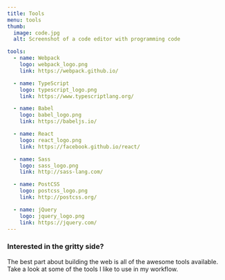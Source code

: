 ```yaml
---
title: Tools
menu: tools
thumb: 
  image: code.jpg
  alt: Screenshot of a code editor with programming code

tools:
  - name: Webpack
    logo: webpack_logo.png
    link: https://webpack.github.io/

  - name: TypeScript
    logo: typescript_logo.png
    link: https://www.typescriptlang.org/

  - name: Babel
    logo: babel_logo.png
    link: https://babeljs.io/

  - name: React
    logo: react_logo.png
    link: https://facebook.github.io/react/

  - name: Sass
    logo: sass_logo.png
    link: http://sass-lang.com/

  - name: PostCSS
    logo: postcss_logo.png
    link: http://postcss.org/

  - name: jQuery
    logo: jquery_logo.png
    link: https://jquery.com/
---
```


### Interested in the gritty side?

The best part about building the web is all of the awesome tools available. Take a look at some of
the tools I like to use in my workflow.
